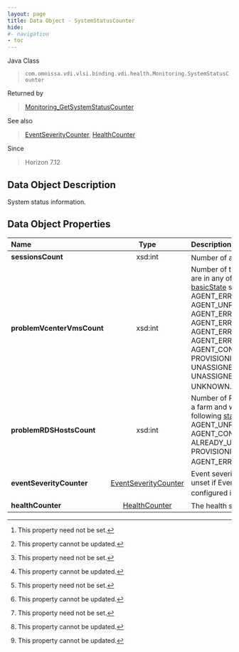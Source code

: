 ```yaml
---
layout: page
title: Data Object - SystemStatusCounter
hide:
#- navigation
- toc
---
```






Java Class
> `com.omnissa.vdi.vlsi.binding.vdi.health.Monitoring.SystemStatusCounter`

Returned by
> [Monitoring_GetSystemStatusCounter](vdi.health.Monitoring.md#getSystemStatusCounter)

See also
> [EventSeverityCounter](vdi.health.Monitoring.EventSeverityCounter.md), [HealthCounter](vdi.health.Monitoring.HealthCounter.md)

Since
> Horizon 7.12


## Data Object Description

System status information.

## Data Object Properties

 Name | Type | Description
:---|:---:|:---
**sessionsCount**|  xsd:int|  Number of active sessions. [^1] [^2]
**problemVcenterVmsCount**|  xsd:int|  Number of the managed VMs which are in any of the following machine's [basicState](vdi.resources.Machine.MachineBase.md#basicState) states : AGENT_ERR_DISABLED, AGENT_UNREACHABLE, AGENT_ERR_INVALID_IP, AGENT_ERR_NEED_REBOOT, AGENT_ERR_PROTOCOL_FAILURE, AGENT_ERR_DOMAIN_FAILURE, AGENT_CONFIG_ERROR, PROVISIONING_ERROR, ERROR, UNASSIGNED_USER_CONNECTED, UNASSIGNED_USER_DISCONNECTED, UNKNOWN. [^1] [^2]
**problemRDSHostsCount**|  xsd:int|  Number of RDS Hosts that are part of a farm and which are in any of the following [status](vdi.resources.RDSServer.RDSServerRuntimeData.md#status) states : AGENT_UNREACHABLE, AGENT_CONFIG_ERROR, UNKNOWN, ALREADY_USED, PROVISIONING_ERROR, ERROR and AGENT_ERR_PROTOCOL_FAILURE. [^1] [^2]
**eventSeverityCounter**| [EventSeverityCounter](vdi.health.Monitoring.EventSeverityCounter.md)|  Event severity counter. This will be unset if Event database is not configured in the Pod. [^1] [^2]
**healthCounter**| [HealthCounter](vdi.health.Monitoring.HealthCounter.md)|  The health status information. [^2]
 


 


[^1]: This property need not be set.
[^2]: This property cannot be updated.